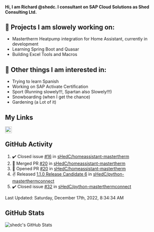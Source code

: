 #### Hi, I am Richard @shedc. I consultant on SAP Cloud Solutions as Shed Consulting Ltd.

## 👋 Projects I am slowely working on:
- Mastertherm Heatpump integration for Home Assistant, currently in development
- Learning Spring Boot and Quasar
- Building Excel Tools and Macros

## 👀 Other things I am interested in:
- Trying to learn Spanish
- Working on SAP Activate Certification
- Sport (Running slowely!!!, Spartan also Slowely!!!)
- Snowboarding (when I get the chance)
- Gardening (a Lot of it)

## My Links
[<img align="left" alt="shedc | LinkedIn" width="22px" src="https://cdn.jsdelivr.net/npm/simple-icons@v3/icons/linkedin.svg" />][linkedin]

<br/>

## GitHub Activity
<!--RECENT_ACTIVITY:start-->
1. ✔️ Closed issue [#16](https://github.com/sHedC/homeassistant-mastertherm/issues/16) in [sHedC/homeassistant-mastertherm](https://github.com/sHedC/homeassistant-mastertherm)
2. 🎉 Merged PR [#20](https://github.com/sHedC/homeassistant-mastertherm/pull/20) in [sHedC/homeassistant-mastertherm](https://github.com/sHedC/homeassistant-mastertherm)
3. 💪 Opened PR [#20](https://github.com/sHedC/homeassistant-mastertherm/pull/20) in [sHedC/homeassistant-mastertherm](https://github.com/sHedC/homeassistant-mastertherm)
4. ✌️ Released [1.1.0 Release Candidate 6](https://github.com/sHedC/python-masterthermconnect/releases/tag/1.1.0-rc6) in [sHedC/python-masterthermconnect](https://github.com/sHedC/python-masterthermconnect)
5. ✔️ Closed issue [#32](https://github.com/sHedC/python-masterthermconnect/issues/32) in [sHedC/python-masterthermconnect](https://github.com/sHedC/python-masterthermconnect)
<!--RECENT_ACTIVITY:end-->
<!--RECENT_ACTIVITY:last_update-->
Last Updated: Saturday, December 17th, 2022, 8:34:34 AM
<!--RECENT_ACTIVITY:last_update_end-->

## GitHub Stats
<img align="left" alt="shedc's GitHub Stats" src="https://github-readme-stats.vercel.app/api?username=shedc&show_icons=true&hide_title=true" />

[linkedin]: https://www.linkedin.com/in/richard-holmes-3314251/
